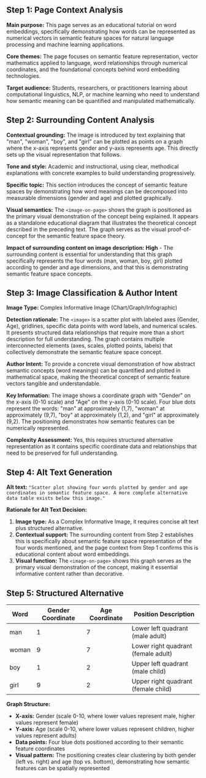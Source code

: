 ## Step 1: Page Context Analysis

**Main purpose:** This page serves as an educational tutorial on word embeddings, specifically demonstrating how words can be represented as numerical vectors in semantic feature spaces for natural language processing and machine learning applications.

**Core themes:** The page focuses on semantic feature representation, vector mathematics applied to language, word relationships through numerical coordinates, and the foundational concepts behind word embedding technologies.

**Target audience:** Students, researchers, or practitioners learning about computational linguistics, NLP, or machine learning who need to understand how semantic meaning can be quantified and manipulated mathematically.

## Step 2: Surrounding Content Analysis

**Contextual grounding:** The image is introduced by text explaining that "man", "woman", "boy", and "girl" can be plotted as points on a graph where the x-axis represents gender and y-axis represents age. This directly sets up the visual representation that follows.

**Tone and style:** Academic and instructional, using clear, methodical explanations with concrete examples to build understanding progressively.

**Specific topic:** This section introduces the concept of semantic feature spaces by demonstrating how word meanings can be decomposed into measurable dimensions (gender and age) and plotted graphically.

**Visual semantics:** The `<image-on-page>` shows the graph is positioned as the primary visual demonstration of the concept being explained. It appears as a standalone educational diagram that illustrates the theoretical concept described in the preceding text. The graph serves as the visual proof-of-concept for the semantic feature space theory.

**Impact of surrounding content on image description:** **High** - The surrounding content is essential for understanding that this graph specifically represents the four words (man, woman, boy, girl) plotted according to gender and age dimensions, and that this is demonstrating semantic feature space concepts.

## Step 3: Image Classification & Author Intent

**Image Type:** Complex Informative Image (Chart/Graph/Infographic)

**Detection rationale:** The `<image>` is a scatter plot with labeled axes (Gender, Age), gridlines, specific data points with word labels, and numerical scales. It presents structured data relationships that require more than a short description for full understanding. The graph contains multiple interconnected elements (axes, scales, plotted points, labels) that collectively demonstrate the semantic feature space concept.

**Author Intent:** To provide a concrete visual demonstration of how abstract semantic concepts (word meanings) can be quantified and plotted in mathematical space, making the theoretical concept of semantic feature vectors tangible and understandable.

**Key Information:** The image shows a coordinate graph with "Gender" on the x-axis (0-10 scale) and "Age" on the y-axis (0-10 scale). Four blue dots represent the words: "man" at approximately (1,7), "woman" at approximately (9,7), "boy" at approximately (1,2), and "girl" at approximately (9,2). The positioning demonstrates how semantic features can be numerically represented.

**Complexity Assessment:** Yes, this requires structured alternative representation as it contains specific coordinate data and relationships that need to be preserved for full understanding.

## Step 4: Alt Text Generation

**Alt text:** `"Scatter plot showing four words plotted by gender and age coordinates in semantic feature space. A more complete alternative data table exists below this image."`

**Rationale for Alt Text Decision:** 
1. **Image type:** As a Complex Informative Image, it requires concise alt text plus structured alternative.
2. **Contextual support:** The surrounding content from Step 2 establishes this is specifically about semantic feature space representation of the four words mentioned, and the page context from Step 1 confirms this is educational content about word embeddings.
3. **Visual function:** The `<image-on-page>` shows this graph serves as the primary visual demonstration of the concept, making it essential informative content rather than decorative.

## Step 5: Structured Alternative

| Word | Gender Coordinate | Age Coordinate | Position Description |
|------|------------------|----------------|---------------------|
| man | 1 | 7 | Lower left quadrant (male adult) |
| woman | 9 | 7 | Lower right quadrant (female adult) |
| boy | 1 | 2 | Upper left quadrant (male child) |
| girl | 9 | 2 | Upper right quadrant (female child) |

**Graph Structure:**
- **X-axis:** Gender (scale 0-10, where lower values represent male, higher values represent female)
- **Y-axis:** Age (scale 0-10, where lower values represent children, higher values represent adults)
- **Data points:** Four blue dots positioned according to their semantic feature coordinates
- **Visual pattern:** The positioning creates clear clustering by both gender (left vs. right) and age (top vs. bottom), demonstrating how semantic features can be spatially represented